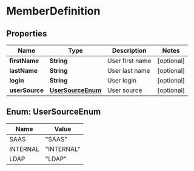 # MemberDefinition

## Properties
Name | Type | Description | Notes
------------ | ------------- | ------------- | -------------
**firstName** | **String** | User first name |  [optional]
**lastName** | **String** | User last name |  [optional]
**login** | **String** | User login |  [optional]
**userSource** | [**UserSourceEnum**](#UserSourceEnum) | User source |  [optional]

<a name="UserSourceEnum"></a>
## Enum: UserSourceEnum
Name | Value
---- | -----
SAAS | &quot;SAAS&quot;
INTERNAL | &quot;INTERNAL&quot;
LDAP | &quot;LDAP&quot;
